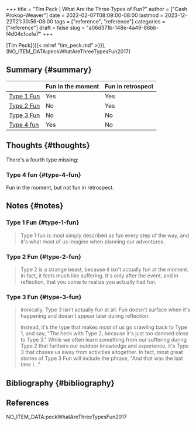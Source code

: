 +++
title = "Tim Peck | What Are the Three Types of Fun?"
author = ["Cash Prokop-Weaver"]
date = 2022-02-07T08:09:00-08:00
lastmod = 2023-12-22T21:30:56-08:00
tags = ["reference", "reference"]
categories = ["reference"]
draft = false
slug = "a06d371b-148e-4a49-86bb-f4d04cfcefe7"
+++

[Tim Peck]({{< relref "tim_peck.md" >}}), (NO_ITEM_DATA:peckWhatAreThreeTypesFun2017)


## Summary {#summary}

|                           | Fun in the moment | Fun in retrospect |
|---------------------------|-------------------|-------------------|
| [Type 1 Fun](#type-1-fun) | Yes               | Yes               |
| [Type 2 Fun](#type-2-fun) | No                | Yes               |
| [Type 3 Fun](#type-3-fun) | No                | No                |
| [Type 4 fun](#type-4-fun) | Yes               | No                |


## Thoughts {#thoughts}

There's a fourth type missing:


### Type 4 fun {#type-4-fun}

Fun in the moment, but not fun in retrospect.


## Notes {#notes}


### Type 1 Fun {#type-1-fun}

> Type 1 fun is most simply described as fun every step of the way, and it's what most of us imagine when planning our adventures.


### Type 2 Fun {#type-2-fun}

> Type 2 is a strange beast, because it isn't actually fun at the moment. In fact, it feels much like suffering. It's only after the event, and in reflection, that you come to realize you actually had fun.


### Type 3 Fun {#type-3-fun}

> Ironically, Type 3 isn't actually fun at all. Fun doesn't surface when it's happening and doesn't appear later during reflection.
>
> Instead, it's the type that makes most of us go crawling back to Type 1, and say, "The heck with Type 2, because it's just too damned close to Type 3." While we often learn something from our suffering during Type 2 that furthers our outdoor knowledge and experience, it's Type 3 that chases us away from activities altogether. In fact, most great stories of Type 3 Fun will include the phrase, "And that was the last time I…"


## Bibliography {#bibliography}

## References

<style>.csl-entry{text-indent: -1.5em; margin-left: 1.5em;}</style><div class="csl-bib-body">
  <div class="csl-entry">NO_ITEM_DATA:peckWhatAreThreeTypesFun2017</div>
</div>
